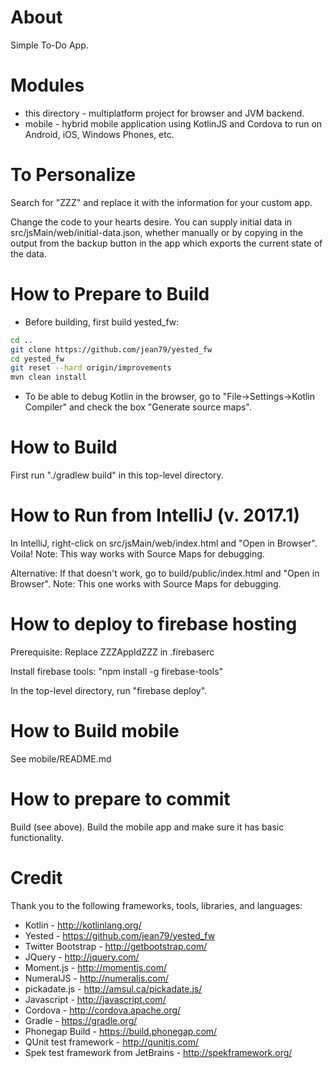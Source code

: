 # About
Simple To-Do App.

# Modules                 

* this directory - multiplatform project for browser and JVM backend.
* mobile - hybrid mobile application using KotlinJS and Cordova to run on Android, iOS, Windows Phones, etc.

# To Personalize

Search for "ZZZ" and replace it with the information for your custom app.

Change the code to your hearts desire.
You can supply initial data in src/jsMain/web/initial-data.json,
whether manually or by copying in the output from the backup button in the app 
which exports the current state of the data. 

# How to Prepare to Build

* Before building, first build yested_fw:
```bash
cd ..
git clone https://github.com/jean79/yested_fw
cd yested_fw
git reset --hard origin/improvements 
mvn clean install
```
* To be able to debug Kotlin in the browser, go to "File->Settings->Kotlin Compiler" and check the box "Generate source maps".
 
# How to Build

First run "./gradlew build" in this top-level directory.

# How to Run from IntelliJ (v. 2017.1)

In IntelliJ, right-click on src/jsMain/web/index.html and "Open in Browser".  Voila!
Note: This way works with Source Maps for debugging. 

Alternative: If that doesn't work, go to build/public/index.html and "Open in Browser".
Note: This one works with Source Maps for debugging. 

# How to deploy to firebase hosting

Prerequisite: Replace ZZZAppIdZZZ in .firebaserc

Install firebase tools: "npm install -g firebase-tools"

In the top-level directory, run "firebase deploy".

# How to Build mobile

See mobile/README.md

# How to prepare to commit

Build (see above).
Build the mobile app and make sure it has basic functionality.

# Credit
Thank you to the following frameworks, tools, libraries, and languages:
* Kotlin - http://kotlinlang.org/
* Yested - https://github.com/jean79/yested_fw
* Twitter Bootstrap - http://getbootstrap.com/
* JQuery - http://jquery.com/
* Moment.js - http://momentjs.com/
* NumeralJS - http://numeraljs.com/
* pickadate.js - http://amsul.ca/pickadate.js/ 
* Javascript - http://javascript.com/
* Cordova - http://cordova.apache.org/
* Gradle - https://gradle.org/
* Phonegap Build - https://build.phonegap.com/
* QUnit test framework - http://qunitjs.com/
* Spek test framework from JetBrains - http://spekframework.org/
